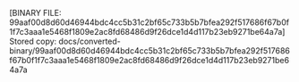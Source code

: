 [BINARY FILE: 99aaf00d8d60d46944bdc4cc5b31c2bf65c733b5b7bfea292f517686f67b0f1f7c3aaa1e5468f1809e2ac8fd68486d9f26dce1d4d117b23eb9271be64a7a]
Stored copy: docs/converted-binary/99aaf00d8d60d46944bdc4cc5b31c2bf65c733b5b7bfea292f517686f67b0f1f7c3aaa1e5468f1809e2ac8fd68486d9f26dce1d4d117b23eb9271be64a7a
